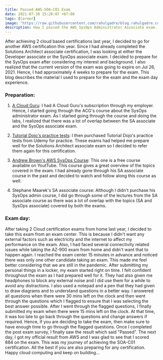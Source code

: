 ```yaml
---
title: Passed AWS-SOA-C01 Exam
date: 2021-07-30 15:28:07 +07:00
tags: [Career]
image: "https://raw.githubusercontent.com/rahulgadre/blog.rahulgadre.com/main/images/soa.png"
description: How I passed the AWS SysOps Administrator Associate exam...
---
```


After achieving 2 cloud based certifications last year, I decided to go for another AWS certification this year. Since I had already completed the Solutions Architect associate certification, I was looking at either the Developer associate or the SysOps associate exam. 
I decided to prepare for the SysOps exam after considering my interest and background. I also realized that the current version of the exam was going to expire on Jul 26, 2021. Hence, I had approximately 4 weeks to prepare for the exam. 
This blog describes the material I used to prepare for the exam and the exam day experience.

### Preparation:

1. [A Cloud Guru](https://acloudguru.com/course/aws-certified-sysops-administrator-associate): 
   I had A Cloud Guru's subscription through my employer. Hence, I started going through the ACG's course about the SysOps administrator exam. 
	 As I started going through the course and doing the labs, I realized that there was a lot of overlap between the SA associate and the SysOps associate exam. 

2. [Tutorial Dojo's practice tests](https://tutorialsdojo.com/courses/aws-certified-sysops-administrator-associate-practice-exams/): 
   I then purchased Tutorial Dojo's practice tests from Udemy for practice. These exams had helped me prepare well for the Solutions Architect associate exam so I decided to refer them again for this certification.

3. [Andrew Brown's AWS SysOps Course](https://www.freecodecamp.org/news/aws-sysops-adminstrator-associate-certification-exam-course/): 
   This one is a free course available on YoutTube. This course gives a great overview of the topics covered in the exam. I had already gone through his SA associate course in the past and decided to watch and follow along this course as well.

4. Stephane Maarek's SA associate course:
   Although I didn't purchase his SysOps admin course, I did go through some of the lectures from the SA associate course as there was a lot of overlap with the topics (SA and SysOps associate) covered by both the exams.

### Exam day:

After taking 2 Cloud certification exams from home last year, I decided to take this exam from an exam center. 
This is because I didn't want any external factors such as electricity and the internet to affect my performance on the exam. Also, I had faced several connectivity related issues while taking the AZ-900 exam from home and didn't want that to happen again. 
I reached the exam center 15 minutes in advance and noticed there was only one other candidate taking an exam. This made me feel better considering that we are still in the pandemic. After submitting my personal things in a locker, my exam started right on time. 
I felt confident throughout the exam as I had prepared well for it. They had also given me headphones to block any external noise and I did use them for a while to avoid any distractions. I also used a notepad and a pen that they had given to draw diagrams and to understand questions in a better way. 
I answered all questions when there were 30 mins left on the clock and then went through the questions which I flagged to ensure that I was selecting the best answer possible. After I went through the flagged questions, I finally submitted my exam when there were 15 mins left on the clock. 
At that time, it was too late to go back through the questions and change answers if required. Hence, if you are deciding to take the exam, then make sure to have enough time to go through the flagged questions.  Once I completed the post exam survey, I finally saw the result which said "Passed". 
The next day, I got my official result from AWS and I was glad to see that I scored 884 on the exam. This was my journey of achieving the SOA-C01 certification. All the best if you are also preparing for any certification. Happy cloud computing and keep on building... 
